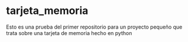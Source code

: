 # tarjeta_memoria
Esto es una prueba del primer repositorio para un proyecto pequeño que trata sobre una tarjeta de memoria hecho en python
